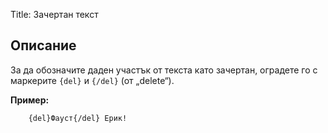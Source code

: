 Title: Зачертан текст

## Описание

За да обозначите даден участък от текста като зачертан, оградете го с маркерите `{del}` и `{/del}` (от „delete“).

**Пример:**
~~~~
    {del}Фауст{/del} Ерик!
~~~~
